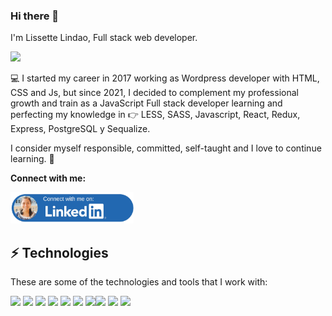 ### Hi there 👋
<p>I'm Lissette Lindao, Full stack web developer.</p>

<img src="https://user-images.githubusercontent.com/16761591/200602345-8c601800-f910-4d19-81c3-e28cd52d7437.jpg" /> 
<p>💻 I started my career in 2017 working as Wordpress developer with HTML, CSS and Js, but since 2021, I decided to complement my professional growth and train as a JavaScript Full stack developer learning and perfecting my knowledge in 👉 LESS, SASS, Javascript, React, Redux, Express, PostgreSQL y Sequalize.</p><p> I consider myself responsible, committed, self-taught and I love to continue learning. 🚀</p>

<strong>Connect with me:</strong>
<p>
  <a href="https://www.linkedin.com/in/lissettelindao/"><img height="50" src="./connectIN.png" /> </a>
</p>

## ⚡ Technologies
<p>These are some of the technologies and tools that I work with:</p>
<p><img height="20" src="https://user-images.githubusercontent.com/16761591/200376990-12f34cf4-ac65-42b8-a264-94436586b0a4.png" /> <img height="20" src="https://user-images.githubusercontent.com/16761591/200377528-67ec9e27-c156-4eac-ac5d-043b44fcf530.png" /> <img height="20" src="https://user-images.githubusercontent.com/16761591/200377724-bd70729e-a9d0-4298-b6ff-1594f4bd63e3.png" /> <img height="20" src="https://user-images.githubusercontent.com/16761591/200377782-9dd3ec78-b227-4b7b-a216-ec42a926cee3.png" /> <img height="20" src="https://user-images.githubusercontent.com/16761591/200377856-0cb88f5a-2789-41fd-8e39-8d88fe8839f0.png" /> <img height="20" src="https://user-images.githubusercontent.com/16761591/200377971-11a81915-25e6-4c07-9f7f-fadd57e27993.png" /> <img height="20" src="https://user-images.githubusercontent.com/16761591/200380790-3280b6d5-6db2-4d7a-b66d-4afc0d8728f3.png" /><img height="20" src="https://user-images.githubusercontent.com/16761591/200378880-8f701ff0-63ea-4a6e-89e3-2e1ba1f9d182.png" /> <img height="20" src="https://user-images.githubusercontent.com/16761591/200378840-7ba560a6-9a1b-4406-8650-2db900094a3a.png" /> <img height="20" src="https://user-images.githubusercontent.com/16761591/200381659-bfb597be-70a2-43ae-bf4f-e5b91763ee5f.png" /></p>


<!--
**lnlindao/lnlindao** is a ✨ _special_ ✨ repository because its `README.md` (this file) appears on your GitHub profile.

Here are some ideas to get you started:

- 🔭 I’m currently working on ...
- 🌱 I’m currently learning ...
- 👯 I’m looking to collaborate on ...
- 🤔 I’m looking for help with ...
- 💬 Ask me about ...
- 📫 How to reach me: ...
- 😄 Pronouns: ...
- ⚡ Fun fact: ...
-->
